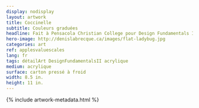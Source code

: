 ```yaml
---
display: nodisplay
layout: artwork
title: Coccinelle
subtitle: Couleurs graduées
headline: Fait à Pensacola Christian College pour Design Fundamentals II.
hero-image: http://denislabrecque.ca/images/flat-ladybug.jpg
categories: art
ref: applesvaluescales
lang: fr
tags: détailArt DesignFundamentalsII acrylique
medium: acrylique
surface: carton pressé à froid
width: 8.5 in.
height: 11 in.
---
```

{% include artwork-metadata.html %}
